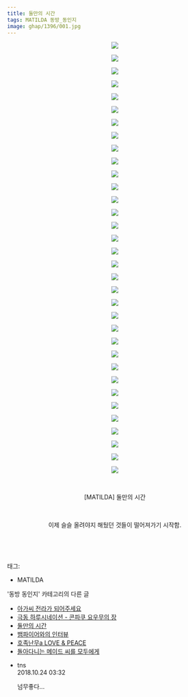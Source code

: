 ```yaml
---
title: 둘만의 시간
tags: MATILDA 동방_동인지
image: ghap/1396/001.jpg
---
```

<div class="article">
<p style="text-align: center; clear: none; float: none;"><img src="{{ site.nasurl }}/ghap/1396/001.jpg"/></p>
<p style="text-align: center; clear: none; float: none;"><img src="{{ site.nasurl }}/ghap/1396/002.jpg"/></p>
<p style="text-align: center; clear: none; float: none;"><img src="{{ site.nasurl }}/ghap/1396/003.jpg"/></p>
<p style="text-align: center; clear: none; float: none;"><img src="{{ site.nasurl }}/ghap/1396/004.jpg"/></p>
<p style="text-align: center; clear: none; float: none;"><img src="{{ site.nasurl }}/ghap/1396/005.jpg"/></p>
<p style="text-align: center; clear: none; float: none;"><img src="{{ site.nasurl }}/ghap/1396/006.jpg"/></p>
<p style="text-align: center; clear: none; float: none;"><img src="{{ site.nasurl }}/ghap/1396/007.jpg"/></p>
<p style="text-align: center; clear: none; float: none;"><img src="{{ site.nasurl }}/ghap/1396/008.jpg"/></p>
<p style="text-align: center; clear: none; float: none;"><img src="{{ site.nasurl }}/ghap/1396/009.jpg"/></p>
<p style="text-align: center; clear: none; float: none;"><img src="{{ site.nasurl }}/ghap/1396/010.jpg"/></p>
<p style="text-align: center; clear: none; float: none;"><img src="{{ site.nasurl }}/ghap/1396/011.jpg"/></p>
<p style="text-align: center; clear: none; float: none;"><img src="{{ site.nasurl }}/ghap/1396/012.jpg"/></p>
<p style="text-align: center; clear: none; float: none;"><img src="{{ site.nasurl }}/ghap/1396/013.jpg"/></p>
<p style="text-align: center; clear: none; float: none;"><img src="{{ site.nasurl }}/ghap/1396/014.jpg"/></p>
<p style="text-align: center; clear: none; float: none;"><img src="{{ site.nasurl }}/ghap/1396/015.jpg"/></p>
<p style="text-align: center; clear: none; float: none;"><img src="{{ site.nasurl }}/ghap/1396/016.jpg"/></p>
<p style="text-align: center; clear: none; float: none;"><img src="{{ site.nasurl }}/ghap/1396/017.jpg"/></p>
<p style="text-align: center; clear: none; float: none;"><img src="{{ site.nasurl }}/ghap/1396/018.jpg"/></p>
<p style="text-align: center; clear: none; float: none;"><img src="{{ site.nasurl }}/ghap/1396/019.jpg"/></p>
<p style="text-align: center; clear: none; float: none;"><img src="{{ site.nasurl }}/ghap/1396/020.jpg"/></p>
<p style="text-align: center; clear: none; float: none;"><img src="{{ site.nasurl }}/ghap/1396/021.jpg"/></p>
<p style="text-align: center; clear: none; float: none;"><img src="{{ site.nasurl }}/ghap/1396/022.jpg"/></p>
<p style="text-align: center; clear: none; float: none;"><img src="{{ site.nasurl }}/ghap/1396/023.jpg"/></p>
<p style="text-align: center; clear: none; float: none;"><img src="{{ site.nasurl }}/ghap/1396/024.jpg"/></p>
<p style="text-align: center; clear: none; float: none;"><img src="{{ site.nasurl }}/ghap/1396/025.jpg"/></p>
<p style="text-align: center; clear: none; float: none;"><img src="{{ site.nasurl }}/ghap/1396/026.jpg"/></p>
<p style="text-align: center; clear: none; float: none;"><img src="{{ site.nasurl }}/ghap/1396/027.jpg"/></p>
<p style="text-align: center; clear: none; float: none;"><img src="{{ site.nasurl }}/ghap/1396/028.jpg"/></p>
<p style="text-align: center; clear: none; float: none;"><img src="{{ site.nasurl }}/ghap/1396/029.jpg"/></p>
<p style="text-align: center; clear: none; float: none;"><img src="{{ site.nasurl }}/ghap/1396/030.jpg"/></p>
<p style="text-align: center; clear: none; float: none;"><img src="{{ site.nasurl }}/ghap/1396/031.jpg"/></p>
<p style="text-align: center; clear: none; float: none;"><img src="{{ site.nasurl }}/ghap/1396/032.jpg"/></p>
<p style="text-align: center; clear: none; float: none;"><img src="{{ site.nasurl }}/ghap/1396/033.jpg"/></p>
<p style="text-align: center; clear: none; float: none;"><img src="{{ site.nasurl }}/ghap/1396/034.jpg"/></p>
<p style="text-align: center; clear: none; float: none;"><br/></p>
<p style="text-align: center; clear: none; float: none;">[MATILDA] 둘만의 시간</p>
<p style="text-align: center; clear: none; float: none;"><br/></p>
<p style="text-align: center; clear: none; float: none;">이제 슬슬 올려야지 해뒀던 것들이 떨어져가기 시작함.</p>
<p style="text-align: center; clear: none; float: none;"><br/></p>
<p><br/></p>
</div><div class="tagTrail">
<p>태그: </p>
<ul>
<li>MATILDA</li>
</ul>
</div><div class="another">
<p>'동방 동인지' 카테고리의 다른 글</p>
<ul>
<li><a href="/2016-08-07-ghap_1398">아가씨 전라가 되어주세요</a></li>
<li><a href="/2016-08-07-ghap_1397">극동 하루시네이션 - 콘파쿠 요우무의 장</a></li>
<li><a href="/2016-08-07-ghap_1396">둘만의 시간</a></li>
<li><a href="/2016-08-07-ghap_1395">뱀파이어와의 인터뷰</a></li>
<li><a href="/2016-08-07-ghap_1394">호족난무a LOVE &amp; PEACE</a></li>
<li><a href="/2016-08-07-ghap_1393">돌아다니는 메이드 씨를 모두에게</a></li>
</ul>
</div><div class="cb_module cb_fluid">
<div class="cb_wrt cb_profile">
<div class="comment">
<ul>
<li class="cb_thumb_off" id="comment15361069">
<div class="cb_comment_area">
<div class="cb_info_area">
<div class="cb_section">
<span class="cb_nick_name">tns</span>
</div>
<div class="cb_section">
<span class="cb_date">2018.10.24 03:32 </span>
</div>
</div>
<div class="cb_dsc_comment">
<p class="cb_dsc">
											넘무좋다...
										</p>
</div>
</div></li>
</ul>
</div>
</div><!-- commentList close -->
</div>